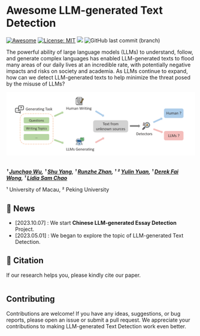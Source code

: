 # Awesome LLM-generated Text Detection

[![Awesome](https://awesome.re/badge.svg)](https://awesome.re)
[![License: MIT](https://img.shields.io/badge/License-MIT-green.svg)](./LICENSE)
![](https://img.shields.io/badge/PRs-Welcome-red)
![GitHub last commit (branch)](https://img.shields.io/github/last-commit/junchaoIU/LLM-generated-Text-Detection/main?logo=github&color=blue)

The powerful ability of large language models (LLMs) to understand, follow, and generate complex languages has enabled LLM-generated texts to flood many areas of our daily lives at an incredible rate, with potentially negative impacts and risks on society and academia. As LLMs continue to expand, how can we detect LLM-generated texts to help minimize the threat posed by the misuse of LLMs?

<div align="center">
  <img src="cover.png" alt="Logo" width="800">
</div>
<br>
<!-- **Authors:** -->

**_¹ [Junchao Wu](https://github.com/junchaoIU), ¹ [Shu Yang](https://github.com/shuyhere), ¹ [Runzhe Zhan](https://runzhe.me/), ¹ ² [Yulin Yuan](https://fah.um.edu.mo/yulin-yuan/), ¹ [Derek Fai Wong](https://www.fst.um.edu.mo/personal/derek-wong/), ¹ [Lidia Sam Chao]()_**


<!-- **Affiliations:** -->

¹ University of Macau, ² Peking University

## 📢 News
* [2023.10.07] : We start **Chinese LLM-generated Essay Detection** Project.
* [2023.05.01] : We began to explore the topic of LLM-generated Text Detection.

## 🚩 Citation

If our research helps you, please kindly cite our paper.

```bibtex

```


## Contributing
Contributions are welcome! If you have any ideas, suggestions, or bug reports, please open an issue or submit a pull request. We appreciate your contributions to making LLM-generated Text Detection work even better.


